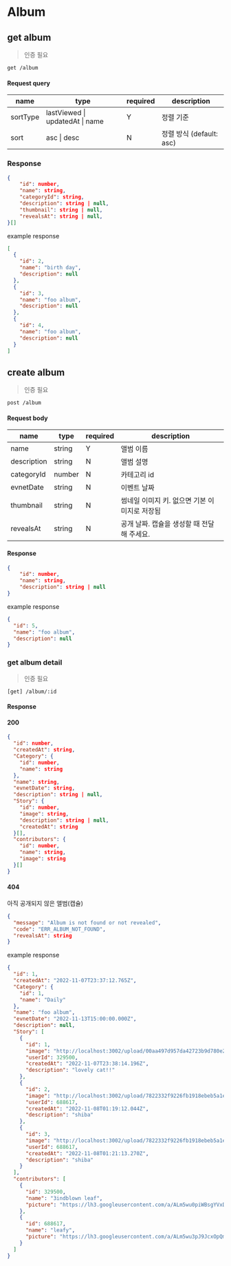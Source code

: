 # Album

## get album

> 인증 필요

```text
get /album
```

#### Request query

| name     | type                            | required | description              |
| -------- | ------------------------------- | -------- | ------------------------ |
| sortType | lastViewed \| updatedAt \| name | Y        | 정렬 기준                |
| sort     | asc \| desc                     | N        | 정렬 방식 (default: asc) |

### Response

```json
{
    "id": number,
    "name": string,
    "categoryId": string,
    "description": string | null,
    "thumbnail": string | null,
    "revealsAt": string | null,
}[]

```

example response

```json
[
  {
    "id": 2,
    "name": "birth day",
    "description": null
  },
  {
    "id": 3,
    "name": "foo album",
    "description": null
  },
  {
    "id": 4,
    "name": "foo album",
    "description": null
  }
]
```

## create album

> 인증 필요

```text
post /album
```

#### Request body

| name        | type   | required | description                                   |
| ----------- | ------ | -------- | --------------------------------------------- |
| name        | string | Y        | 앨범 이름                                     |
| description | string | N        | 앨범 설명                                     |
| categoryId  | number | N        | 카테고리 id                                   |
| evnetDate   | string | N        | 이벤트 날짜                                   |
| thumbnail   | string | N        | 썸네일 이미지 키. 없으면 기본 이미지로 저장됨 |
| revealsAt   | string | N        | 공개 날짜. 캡슐을 생성할 때 전달해 주세요.    |

#### Response

```json
{
    "id": number,
    "name": string,
    "description": string | null
}
```

example response

```json
{
  "id": 5,
  "name": "foo album",
  "description": null
}
```

### get album detail

> 인증 필요

```text
[get] /album/:id
```

#### Response

#### 200

```json
{
  "id": number,
  "createdAt": string,
  "Category": {
    "id": number,
    "name": string
  },
  "name": string,
  "evnetDate": string,
  "description": string | null,
  "Story": {
    "id": number,
    "image": string,
    "description": string | null,
    "createdAt": string
  }[],
  "contributors": {
    "id": number,
    "name": string,
    "image": string
  }[]
}
```

#### 404

아직 공개되지 않은 앨범(캡슐)

```json
{
  "message": "Album is not found or not revealed",
  "code": "ERR_ALBUM_NOT_FOUND",
  "revealsAt": string
}
```

example response

```json
{
  "id": 1,
  "createdAt": "2022-11-07T23:37:12.765Z",
  "Category": {
    "id": 1,
    "name": "Daily"
  },
  "name": "foo album",
  "evnetDate": "2022-11-13T15:00:00.000Z",
  "description": null,
  "Story": [
    {
      "id": 1,
      "image": "http://localhost:3002/upload/00aa497d957da42723b9d780e291bfc4?&f=13&a=400571306137d40a8290d806982bc041",
      "userId": 329500,
      "createdAt": "2022-11-07T23:38:14.196Z",
      "description": "lovely cat!!"
    },
    {
      "id": 2,
      "image": "http://localhost:3002/upload/7822332f9226fb1918ebeb5a1e1afa95?&f=13&a=8b78446582db0f2a5c2dfd0cf42894c2",
      "userId": 688617,
      "createdAt": "2022-11-08T01:19:12.044Z",
      "description": "shiba"
    },
    {
      "id": 3,
      "image": "http://localhost:3002/upload/7822332f9226fb1918ebeb5a1e1afa95?&f=13&a=bac59cd89785b3a9261ddddb0058f046",
      "userId": 688617,
      "createdAt": "2022-11-08T01:21:13.270Z",
      "description": "shiba"
    }
  ],
  "contributors": [
    {
      "id": 329500,
      "name": "3indblown leaf",
      "picture": "https://lh3.googleusercontent.com/a/ALm5wu0piWBsgYVxDQCFrL7OWeo_ftlw4uZ2uiVC9MUP=s96-c"
    },
    {
      "id": 688617,
      "name": "leafy",
      "picture": "https://lh3.googleusercontent.com/a/ALm5wu3pJ9JcxOpQmpQ2Z4LHKFfvzNIdyX61kliIbfbM=s96-c"
    }
  ]
}
```
